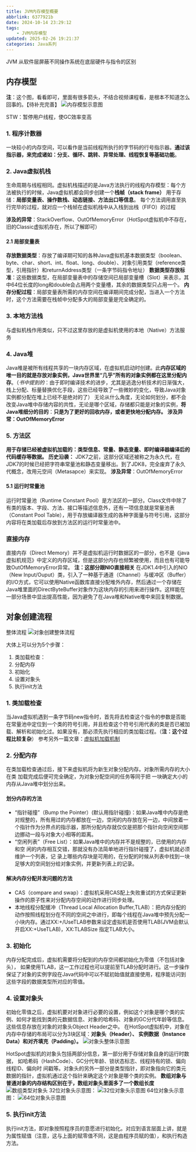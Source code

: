```yaml
---
title: JVM内存模型概要
abbrlink: 6377921b
date: 2024-10-14 23:29:12
tags:
    - JVM内存模型
updated: 2025-02-26 19:21:37
categories: Java系列
---
```



JVM 从软件层屏蔽不同操作系统在底层硬件与指令的区别
<!-- more -->

## 内存模型
**注**：这个图，看看即可，里面有很多箭头，不结合视频课程看，是根本不知道怎么回事的。【待补充完善】
![内存模型示意图](6377921b/内存模型示意图.png)

STW：暂停用户线程，使GC效率变高 


### 1. 程序计数器
一块较小的内存空间，可以看作是当前线程所执行的字节码的行号指示器。**通过该指示器，来完成诸如：分支、循环、跳转、异常处理、线程恢复等基础功能**。

### 2. Java虚拟机栈
生命周期与线程相同。虚拟机栈描述的是Java方法执行的线程内存模型：每个方法被执行的时候，Java虚拟机都会同步创建一个**栈帧（stack frame）** 用于存储：**局部变量表、操作数栈、动态链接、方法出口等信息**。
每个方法调用直至执行完毕的过程，就对应一个栈帧在虚拟机栈中从入栈到出栈（FIFO）的过程

**涉及的异常**：StackOverflow、OutOfMemoryError（HotSpot虚拟机中不存在，旧的Classic虚拟机存在，所以了解即可）

#### 2.1 局部变量表
**存放数据类型**：存放了编译期可知的各种Java虚拟机基本数据类型（boolean、byte、char、short、int、float、long、double）、对象引用类型（reference类型，引用指针）和returnAddress类型（一条字节码指令地址）
**数据类型存放标准**：这些数据类型，在局部变量表中的存储空间已局部变量槽（Slot）来表示，其中64位长度的long和double会占用两个变量槽，其余的数据类型只占用一个。
**内存分配过程**：局部变量表所需的内存空间在编译期间完成分配，当进入一个方法时，这个方法需要在栈帧中分配多大的局部变量是完全确定的。

### 3. 本地方法栈
与虚拟机栈作用类似，只不过这里存放的是虚拟机使用的本地（Native）方法服务

### 4. Java堆
Java堆是被所有线程共享的一块内存区域，在虚拟机启动时创建。此**内存区域的唯一目的就是存放对象实例，Java世界里“几乎”所有的对象实例都在这里分配内存**。（*书中提到的*：由于即时编译技术的进步，尤其是逃逸分析技术的日渐强大，栈上分配、标量替换优化手段，这些已经导致了一些微妙的变化，导致Java对象实例都分配在堆上已经不是绝对的了）
无论从什么角度，无论如何划分，都不会改变Java堆中存储内容的共性，无论是哪个区域，存储都只能是对象的实例，**将Java堆细分的目的**：**只是为了更好的回收内存，或者更快地分配内存。**
**涉及异常：OutOfMemoryError**

### 5. 方法区
**用于存储已经被虚拟机加载的：类型信息、常量、静态变量、即时编译器编译后的代码缓存等数据。**
**历史沿袭：** JDK7之前，这部分区域还被称之为永久代，在JDK7的时候已经把字符串常量池和静态变量移出。到了JDK8，完全废弃了永久代概念，改用元空间（Metasapce）来实现。
**涉及异常**：OutOfMemoryError

#### 5.1 运行时常量池
运行时常量池（Runtime Constant Pool）是方法区的一部分。Class文件中除了有类的版本、字段、方法、接口等描述信息外，还有一项信息就是常量池表（Constant Pool Table），用于存放编译器生成的各种字面量与符号引用，这部分内容将在类加载后存放到方法区的运行时常量池中。


### 直接内存
直接内存（Direct Memory）并不是虚拟机运行时数据区的一部分，也不是《java虚拟机规范》中定义的内存区域，但是这部分内存也频繁被使用，而且也有可能导致OutOfMemoryError异常。
**注：这部分跟NIO直接相关**
在JDK1.4中引入的NIO（New Input/Ouput）类，引入了一种基于通道（Channel）与缓冲区（Buffer）的I/O方式，它可以使用Native函数库直接分配堆外内存，然后通过一个存储在Java堆里面的DirectByteBuffer对象作为这块内存的引用来进行操作。这样能在一部分场景中显出提高性能，因为避免了在Java堆和Native堆中来回复制数据。


## 对象创建流程
整体流程
![对象创建整体流程](6377921b/对象创建整体流程.png)

大体上可以分为5个步骤：
1. 类加载检查：
2. 分配内存
3. 初始化
4. 设置对象头
5. 执行init方法

### 1. 类加载检查
当Java虚拟机遇到一条字节码new指令时，首先将去检查这个指令的参数是否能在常量池中定位到一个类的符号引用，并且检查这个符号引用代表的类是否已被加载、解析和初始化过。如果没有，那必须先执行相应的类加载过程。（**注：这个过程比较复杂**）
参考另外一篇文章：[虚拟机加载机制](https://nimbusk.cc/post/7410cfeb)
### 2. 分配内存
在类加载检查通过后，接下来虚拟机将为新生对象分配内存。对象所需内存的大小在类 加载完成后便可完全确定，为对象分配空间的任务等同于把 一块确定大小的内存从Java堆中划分出来。
#### 划分内存的方法
+ “指针碰撞”（Bump the Pointer）(默认用指针碰撞)：如果Java堆中内存是绝对规整的，所有用过的内存都放在一边，空闲的内存放在另一边，中间放着一个指针作为分界点的指示器，那所分配内存就仅仅是把那个指针向空闲空间那边挪动一段与对象大小相等的距离。
+ “空闲列表”（Free List）：如果Java堆中的内存并不是规整的，已使用的内存和空 闲的内存相互交错，那就没有办法简单地进行指针碰撞了，虚拟机就必须维护一个列表，记 录上哪些内存块是可用的，在分配的时候从列表中找到一块足够大的空间划分给对象实例，并更新列表上的记录。
#### 解决内存分配并发问题的方法
+ CAS（compare and swap）：虚拟机采用CAS配上失败重试的方式保证更新操作的原子性来对分配内存空间的动作进行同步处理。
+ 本地线程分配缓冲（Thread Local Allocation Buffer,TLAB）：把内存分配的动作按照线程划分在不同的空间之中进行，即每个线程在Java堆中预先分配一小块内存。通过XX:+/UseTLAB参数来设定虚拟机是否使用TLAB(JVM会默认开启XX:+UseTLAB)，XX:TLABSize 指定TLAB大小。

### 3. 初始化
内存分配完成后，虚拟机需要将分配到的内存空间都初始化为零值（不包括对象头）， 如果使用TLAB，这一工作过程也可以提前至TLAB分配时进行。这一步操作保证了对象的实例字段在Java代码中可以不赋初始值就直接使用，程序能访问到这些字段的数据类型所对应的零值。

### 4. 设置对象头
初始化零值之后，虚拟机要对对象进行必要的设置，例如这个对象是哪个类的实例、如何才能找到类的元数据信息、对象的哈希码、对象的GC分代年龄等信息。这些信息存放在对象的对象头Object Header之中。
在HotSpot虚拟机中，对象在内存中存储的布局可以分为3块区域：**对象头（Header）、 实例数据（Instance Data）和对齐填充（Padding）。**
![对象头整体示意图](6377921b/对象头整体示意图.png)

HotSpot虚拟机的对象头包括两部分信息，第一部分用于存储对象自身的运行时数据， 如哈希码（HashCode）、GC分代年龄、锁状态标志、线程持有的锁、偏向线程ID、偏向时 间戳等。对象头的另外一部分是类型指针，即对象指向它的类元数据的指针，虚拟机通过这个指针来确定这个对象是哪个类的实例。
**数组对象与普通对象的内存结构区别在于，数组对象头里面多了一个数组长度**
![数组类型对象头](6377921b/数组类型对象头.png)
32位对象头示意图：
![32位对象头示意图](6377921b/32位对象头示意图.png)
64位对象头示意图：
![64位对象头示意图](6377921b/64位对象头示意图.png)

### 5. 执行init方法
执行init方法，即对象按照程序员的意愿进行初始化。对应到语言层面上讲，就是为属性赋值（注意，这与上面的赋零值不同，这是由程序员赋的值），和执行构造方法。
